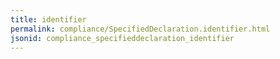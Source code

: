 ```yaml
---
title: identifier
permalink: compliance/SpecifiedDeclaration.identifier.html
jsonid: compliance_specifieddeclaration_identifier
---
```

